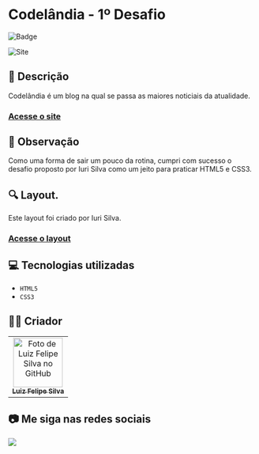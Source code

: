 # Codelândia - 1º Desafio
![Badge](http://img.shields.io/static/v1?label=STATUS&message=CONCLUIDO&color=GREEN&style=for-the-badge)             

<img src="https://github.com/luizfelipe9627/codelandia-desafio1/blob/master/assets/videos/codelandia.gif" alt="Site">

## 📄 Descrição
Codelândia é um blog na qual se passa as maiores noticiais da atualidade.

### <a href="https://luizfelipe9627.github.io/codelandia-desafio1">Acesse o site</a>

## 📑 Observação
Como uma forma de sair um pouco da rotina, cumpri com sucesso o desafio proposto por Iuri Silva como um jeito para praticar HTML5 e CSS3.

## 🔍 Layout.
Este layout foi criado por Iuri Silva.

### <a href="https://www.figma.com/file/Yb9IBH56g7T1hdIyZ3BMNO/Desafios---Codel%C3%A2ndia?node-id=0%3A1">Acesse o layout</a>

## 💻 Tecnologias utilizadas

- ``HTML5``
- ``CSS3``

## 🧑‍💻 Criador

<table>
  <tr>
    <td align="center">
      <a href="https://github.com/luizfelipe9627">
        <img src="https://github.com/luizfelipe9627.png" width="100px;" alt="Foto de Luiz Felipe Silva no GitHub"/><br>
        <sub>
          <b>Luiz Felipe Silva</b>
        </sub>
      </a>
    </td>
  </tr>
</table>

## 📷 Me siga nas redes sociais<br>

<p align="left">
  <a href="https://www.linkedin.com/in/luizfelipe9627/" target="_blank"><img src="https://img.shields.io/badge/-LinkedIn-%230077B5?style=for-the-badge&logo=linkedin&logoColor=white"></a>
</p>


